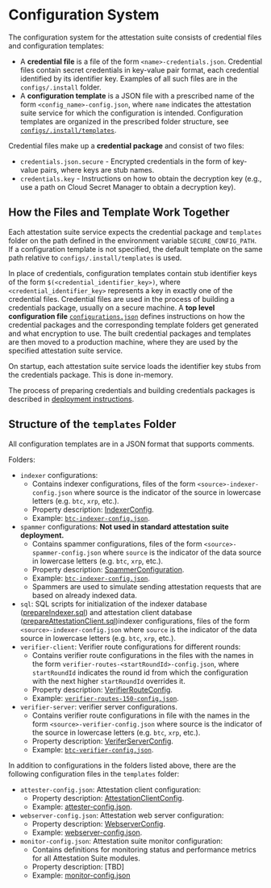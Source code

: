 # Configuration System

The configuration system for the attestation suite consists of credential files and configuration templates:

- A **credential file** is a file of the form `<name>-credentials.json`. Credential files contain secret credentials in key-value pair format, each credential identified by its identifier key. Examples of all such files are in the `configs/.install` folder.
- A **configuration template** is a JSON file with a prescribed name of the form `<config_name>-config.json`, where `name` indicates the attestation suite service for which the configuration is intended. Configuration templates are organized in the prescribed folder structure, see [`configs/.install/templates`](../../configs/.install/templates/).

Credential files make up a **credential package** and consist of two files:

- `credentials.json.secure` - Encrypted credentials in the form of key-value pairs, where keys are stub names.
- `credentials.key` - Instructions on how to obtain the decryption key (e.g., use a path on Cloud Secret Manager to obtain a decryption key).

## How the Files and Template Work Together

Each attestation suite service expects the credential package and `templates` folder on the path defined in the environment variable `SECURE_CONFIG_PATH`.
If a configuration template is not specified, the default template on the same path relative to `configs/.install/templates` is used.

In place of credentials, configuration templates contain stub identifier keys of the form `$(<credential_identifier_key>)`, where `<credential_identifier_key>` represents a key in exactly one of the credential files.
Credential files are used in the process of building a credentials package, usually on a secure machine.
A **top level configuration file** [`configurations.json`](../../configs/.install/configurations.json) defines instructions on how the credential packages and the corresponding template folders get generated and what encryption to use.
The built credential packages and templates are then moved to a production machine, where they are used by the specified attestation suite service.

On startup, each attestation suite service loads the identifier key stubs from the credentials package. This is done in-memory.

The process of preparing credentials and building credentials packages is described in [deployment instructions](../../deployment/README.md).

## Structure of the `templates` Folder

All configuration templates are in a JSON format that supports comments.

Folders:

- `indexer` configurations:
    - Contains indexer configurations, files of the form `<source>-indexer-config.json` where source is the indicator of the source in lowercase letters (e.g. `btc`, `xrp`, etc.).
    - Property description: [IndexerConfig](../../src/indexer/IndexerConfig.ts).
    - Example: [`btc-indexer-config.json`](../../configs/.install/templates/indexer/btc-indexer-config.json).
- `spammer` configurations: **Not used in standard attestation suite deployment.**
    - Contains spammer configurations, files of the form `<source>-spammer-config.json` where `source` is the indicator of the data source in lowercase letters (e.g. `btc`, `xrp`, etc.).
    - Property description: [SpammerConfiguration](../../src/spammer/SpammerConfiguration.ts).
    - Example: [`btc-indexer-config.json`](../../configs/.install/templates/spammer/btc-spammer-config.json).
    - Spammers are used to simulate sending attestation requests that are based on already indexed data.
- `sql`: SQL scripts for initialization of the indexer database ([prepareIndexer.sql](../../configs/.install/templates/sql/prepareIndexer.sql)) and attestation client database ([prepareAttestationClient.sql](../../configs/.install/templates/sql/prepareIndexer.sql))indexer configurations, files of the form `<source>-indexer-config.json` where `source` is the indicator of the data source in lowercase letters (e.g. `btc`, `xrp`, etc.).
- `verifier-client`: Verifier route configurations for different rounds:
    - Contains verifier route configurations in the files with the names in the form `verifier-routes-<startRoundId>-config.json`, where `startRoundId` indicates the round id from which the configuration with the next higher `startRoundId` overrides it.
    - Property description: [VerifierRouteConfig](../../src/verification/routing/configs/VerifierRouteConfig.ts).
    - Example: [`verifier-routes-150-config.json`](configs/.install/templates/verifier-client/verifier-routes-150-config.json).
- `verifier-server`: verifier server configurations.
    - Contains verifier route configurations in file with the names in the form `<source>-verifier-config.json` where source is the indicator of the source in lowercase letters (e.g. `btc`, `xrp`, etc.).
    - Property description: [VeriferServerConfig](../../src/servers/verifier-server/src/config-models/VerifierServerConfig.ts).
    - Example: [`btc-verifier-config.json`](../../configs/.install/templates/verifier-server/btc-verifier-config.json).

In addition to configurations in the folders listed above, there are the following configuration files in the `templates` folder:

- `attester-config.json`: Attestation client configuration:
    - Property description: [AttestationClientConfig](../../src/attester/configs/AttestationClientConfig.ts).
    - Example: [attester-config.json](../../configs/.install/templates/attester-config.json).
- `webserver-config.json`: Attestation web server configuration:
    - Property description: [WebserverConfig](../../src/servers/web-server/src/config-models/WebserverConfig.ts).
    - Example: [webserver-config.json](../../configs/.install/templates/webserver-config.json).
- `monitor-config.json`: Attestation suite monitor configuration:
    - Contains definitions for monitoring status and performance metrics for all Attestation Suite modules.
    - Property description: [TBD]
    - Example: [monitor-config.json](../../configs/.install/templates/monitor-config.json)
